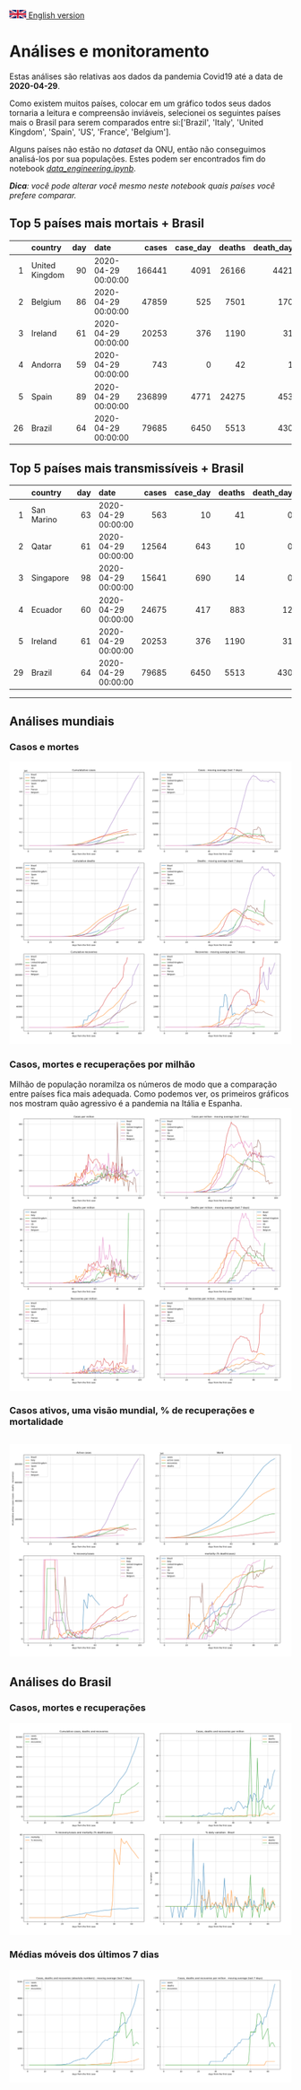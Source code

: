[<img src="../data/bandeiras/UK.png" width="30"  /> English version](README_WORLD_EN.md)

# **Análises e monitoramento**
Estas análises são relativas aos dados da pandemia Covid19 até a data de **2020-04-29**.

Como existem muitos países, colocar em um gráfico todos seus dados tornaria a leitura e compreensão inviáveis, selecionei os seguintes países mais o Brasil para serem comparados entre si:['Brazil', 'Italy', 'United Kingdom', 'Spain', 'US', 'France', 'Belgium'].

Alguns países não estão no *dataset* da ONU, então não conseguimos analisá-los por sua populações. Estes podem ser encontrados fim do notebook *[data_engineering.ipynb](../data_engineering.ipynb)*.

***Dica**: você pode alterar você mesmo neste notebook quais países você prefere comparar.*

## Top 5 países mais mortais + Brasil
|    | country        |   day | date                |   cases |   case_day |   deaths |   death_day |   cases_million |   deaths_million |   avg7_cases_million |   avg7_deaths_million |   avg7_recoveries_million |
|---:|:---------------|------:|:--------------------|--------:|-----------:|---------:|------------:|----------------:|-----------------:|---------------------:|----------------------:|--------------------------:|
|  1 | United Kingdom |    90 | 2020-04-29 00:00:00 |  166441 |       4091 |    26166 |        4421 |            60.6 |             65.5 |                   67 |                    16 |                         0 |
|  2 | Belgium        |    86 | 2020-04-29 00:00:00 |   47859 |        525 |     7501 |         170 |            45.5 |             14.7 |                   73 |                    15 |                        22 |
|  3 | Ireland        |    61 | 2020-04-29 00:00:00 |   20253 |        376 |     1190 |          31 |            77   |              6.3 |                  104 |                    12 |                       121 |
|  4 | Andorra        |    59 | 2020-04-29 00:00:00 |     743 |          0 |       42 |           1 |             0   |             13   |                   37 |                     9 |                       211 |
|  5 | Spain          |    89 | 2020-04-29 00:00:00 |  236899 |       4771 |    24275 |         453 |           102.1 |              9.7 |                   87 |                     7 |                       143 |
| 26 | Brazil         |    64 | 2020-04-29 00:00:00 |   79685 |       6450 |     5513 |         430 |            30.6 |              2   |                   22 |                     1 |                         5 |


 ## Top 5 países mais transmissíveis + Brasil
|    | country    |   day | date                |   cases |   case_day |   deaths |   death_day |   cases_million |   deaths_million |   avg7_cases_million |   avg7_deaths_million |   avg7_recoveries_million |
|---:|:-----------|------:|:--------------------|--------:|-----------:|---------:|------------:|----------------:|-----------------:|---------------------:|----------------------:|--------------------------:|
|  1 | San Marino |    63 | 2020-04-29 00:00:00 |     563 |         10 |       41 |           0 |           295.3 |              0   |                  316 |                     4 |                        29 |
|  2 | Qatar      |    61 | 2020-04-29 00:00:00 |   12564 |        643 |       10 |           0 |           227   |              0   |                  273 |                     0 |                        27 |
|  3 | Singapore  |    98 | 2020-04-29 00:00:00 |   15641 |        690 |       14 |           0 |           118.9 |              0   |                  135 |                     0 |                         7 |
|  4 | Ecuador    |    60 | 2020-04-29 00:00:00 |   24675 |        417 |      883 |          12 |            24   |              0.7 |                  113 |                     2 |                         2 |
|  5 | Ireland    |    61 | 2020-04-29 00:00:00 |   20253 |        376 |     1190 |          31 |            77   |              6.3 |                  104 |                    12 |                       121 |
| 29 | Brazil     |    64 | 2020-04-29 00:00:00 |   79685 |       6450 |     5513 |         430 |            30.6 |              2   |                   22 |                     1 |                         5 |
----------------------
## Análises mundiais
### Casos e mortes
![](world_cases_deaths.png)

 ### Casos, mortes e recuperações por milhão
Milhão de população noramilza os números de modo que a comparação entre países fica mais adequada. Como podemos ver, os primeiros gráficos nos mostram quão agressivo é a pandemia na Itália e Espanha.
![](world_cases_deaths_million.png)

 ### Casos ativos, uma visão mundial, % de recuperações e mortalidade
![](world_active_cases_percentages.png)
----------------------
## Análises do Brasil


 ### Casos, mortes e recuperações
![](brazil_number_million_variation.png)

 ### Médias móveis dos últimos 7 dias
![](brazil_movingAvg.png)